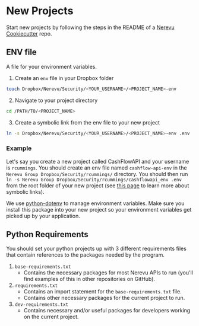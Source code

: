 # New Projects

Start new projects by following the steps in the README of a [Nerevu Cookiecutter](https://github.com/nerevu?q=cookiecutter) repo.

## ENV file

A file for your environment variables.

1. Create an `env` file in your Dropbox folder

```bash
touch Dropbox/Nerevu/Security/<YOUR_USERNAME>/<PROJECT_NAME>-env
```

2. Navigate to your project directory

```bash
cd /PATH/TO/<PROJECT_NAME>
```

3. Create a symbolic link from the env file to your new project

```bash
ln -s Dropbox/Nerevu/Security/<YOUR_USERNAME>/<PROJECT_NAME>-env .env
```

### Example

Let's say you create a new project called CashFlowAPI and your username is `rcummings`. You should create an env file named `cashflow-api-env` in the `Nerevu Group Dropbox/Security/rcummings/` directory. You should then run `ln -s Nerevu Group Dropbox/Security/rcummings/cashflowapi_env .env` from the root folder of your new project (see [this page](https://www.cyberciti.biz/faq/creating-soft-link-or-symbolic-link/) to learn more about symbolic links).

We use [python-dotenv](https://github.com/theskumar/python-dotenv#getting-started) to manage environment variables. Make sure you install this package into your new project so your environment variables get picked up by your application.

## Python Requirements

You should set your python projects up with 3 different requirements files that contain references to the packages needed by the program.

1. `base-requirements.txt`
   - Contains the necessary packages for most Nerevu APIs to run (you'll find examples of this in other repositories on GitHub).
2. `requirements.txt`
   - Contains an import statement for the `base-requirements.txt` file.
   - Contains other necessary packages for the current project to run.
3. `dev-requirements.txt`
   - Contains necessary and/or useful packages for developers working on the current project.
